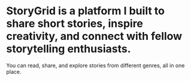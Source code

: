 # StoryGrid is a platform I built to share short stories, inspire creativity, and connect with fellow storytelling enthusiasts. 
You can read, share, and explore stories from different genres, all in one place.
